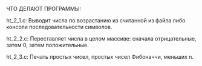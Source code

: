 ЧТО ДЕЛАЮТ ПРОГРАММЫ:

ht_2_1.c:
	Выводит числа по возрастанию из считанной из файла либо консоли последовательности символов.

ht_2_2.c:
	Переставляет числа в целом массиве: сначала отрицательные, затем 0, затем положительные.

ht_2_3.c:
	Печать простых чисел, простых чисел Фибоначчи, меньших n.
